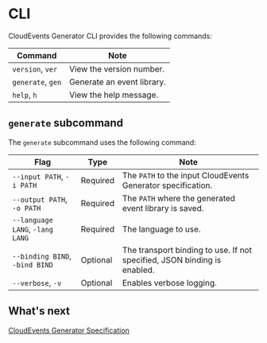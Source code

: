 # CLI

CloudEvents Generator CLI provides the following commands:

| Command      | Note     |
|--------------|----------|
| `version`, `ver` | View the version number. |
| `generate`, `gen` | Generate an event library. |
| `help`, `h` | View the help message. |

## `generate` subcommand

The `generate` subcommand uses the following command:

| Flag        | Type     | Note    |
|--------------|----------|--------------|
| `--input PATH`, `-i PATH` | Required | The `PATH` to the input CloudEvents Generator specification. |
| `--output PATH`, `-o PATH` | Required | The `PATH` where the generated event library is saved. |
| `--language LANG`, `-lang LANG` | Required | The language to use. |
| `--binding BIND`, `-bind BIND` | Optional | The transport binding to use. If not specified, JSON binding is enabled. |
| `--verbose`, `-v` | Optional | Enables verbose logging. |

## What's next

[CloudEvents Generator Specification](/cloud-events-generator/specs)